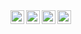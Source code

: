 <a href="https://www.linkedin.com/in/zelahjou/">
  <img align="left" alt="Linkedin" width="22px" src="https://cdn.jsdelivr.net/npm/simple-icons@v11/icons/linkedin.svg" />
</a>
<a href="mailto:zelhajou@gmail.com">
  <img align="left" alt="Gmail" width="22px" src="https://cdn.jsdelivr.net/npm/simple-icons@v11/icons/gmail.svg" />
</a>
<a href="https://twitter.com/aaaikrz">
  <img align="left" alt="Twitter" width="22px" src="https://cdn.jsdelivr.net/npm/simple-icons@v11/icons/x.svg" />
</a>

<a href="https://medium.com/@aaaikrz">
  <img align="left" alt="Medium" width="22px" src="https://cdn.jsdelivr.net/npm/simple-icons@v11/icons/medium.svg" />
</a>

<!-- <a href="">
  <img align="left" alt="Telegram" width="22px" src="https://cdn.jsdelivr.net/npm/simple-icons@v11/icons/telegram.svg" />
</a> -->
<br />
<br />


<!--
![Top Langs](https://github-readme-stats.vercel.app/api/top-langs/?username=zelhajou&hide_progress=compact&layout=compact)
-->
<!--
**zelhajou/zelhajou** is a ✨ _special_ ✨ repository because its `README.md` (this file) appears on your GitHub profile.

Here are some ideas to get you started:

- 🔭 I’m currently working on ...
- 🌱 I’m currently learning ...
- 👯 I’m looking to collaborate on ...
- 🤔 I’m looking for help with ...
- 💬 Ask me about ...
- 📫 How to reach me: ...
- 😄 Pronouns: ...
- ⚡ Fun fact: ...
-->
